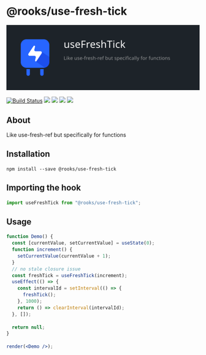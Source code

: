 # @rooks/use-fresh-tick

![TitleCard](/packages/fresh-tick/title-card.svg)

[![Build Status](https://travis-ci.org/imbhargav5/rooks.svg?branch=master)](https://travis-ci.org/imbhargav5/rooks) ![](https://img.shields.io/npm/v/@rooks/use-fresh-tick/latest.svg) ![](https://img.shields.io/npm/l/@rooks/use-fresh-tick.svg) ![](https://img.shields.io/bundlephobia/min/@rooks/use-fresh-tick.svg) ![](https://img.shields.io/david/imbhargav5/rooks.svg?path=packages%2Ffresh-tick)

## About

Like use-fresh-ref but specifically for functions

[//]: # "Main"

## Installation

```
npm install --save @rooks/use-fresh-tick
```

## Importing the hook

```javascript
import useFreshTick from "@rooks/use-fresh-tick";
```

## Usage

```jsx
function Demo() {
  const [currentValue, setCurrentValue] = useState(0);
  function increment() {
    setCurrentValue(currentValue + 1);
  }
  // no stale closure issue
  const freshTick = useFreshTick(increment);
  useEffect(() => {
    const intervalId = setInterval(() => {
      freshTick();
    }, 1000);
    return () => clearInterval(intervalId);
  }, []);

  return null;
}

render(<Demo />);
```
